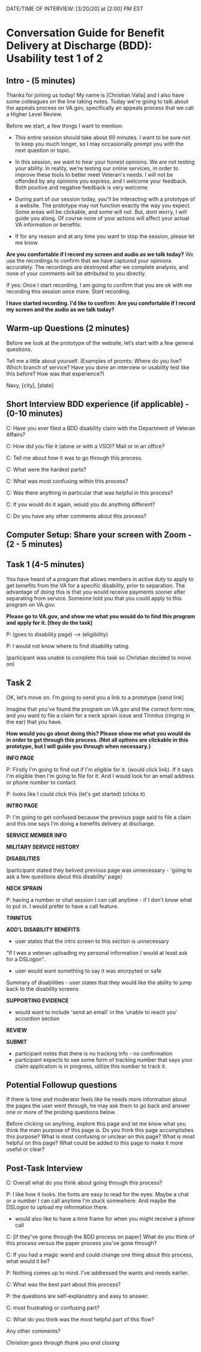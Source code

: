 DATE/TIME OF INTERVIEW: [3/20/20] at [2:00] PM EST

# Conversation Guide for Benefit Delivery at Discharge (BDD): Usability test 1 of 2

## Intro - (5 minutes)

Thanks for joining us today! My name is [Christian Valla] and I also have some colleagues on the line taking notes. Today we're going to talk about the appeals process on VA.gov, specifically an appeals process that we call a Higher Level Review.

Before we start, a few things I want to mention:

- This entire session should take about 60 minutes. I want to be sure not to keep you much longer, so I may occasionally prompt you with the next question or topic.

- In this session, we want to hear your honest opinions. We are not testing your ability. In reality, we're testing our online services, in order to improve these tools to better meet Veteran's needs. I will not be offended by any opinions you express, and I welcome your feedback. Both positive and negative feedback is very welcome.

- During part of our session today, you'll be interacting with a prototype of a website. The prototype may not function exactly the way you expect. Some areas will be clickable, and some will not. But, dont worry, I will guide you along. Of course none of your actions will affect your actual VA information or benefits.

- If for any reason and at any time you want to stop the session, please let me know.

**Are you comfortable if I record my screen and audio as we talk today?** We use the recordings to confirm that we have captured your opinions accurately. The recordings are destroyed after we complete analysis, and none of your comments will be attributed to you directly.

If yes: Once I start recording, I am going to confirm that you are ok with me recording this session once more.
Start recording.

**I have started recording. I'd like to confirm: Are you comfortable if I record my screen and the audio as we talk today?**

## Warm-up Questions (2 minutes)

Before we look at the prototype of the website, let’s start with a few general questions.

Tell me a little about yourself. (Examples of promts: Where do you live? Which branch of service? Have you done an interview or usability test like this before? How was that experience?)

Navy, [city], [state]

## Short Interview BDD experience (if applicable) - (0-10 minutes)

C: Have you ever filed a BDD disability claim with the Department of Veteran Affairs?


C: How did you file it (alone or with a VSO)? Mail or in an office?


C: Tell me about how it was to go through this process.


C: What were the hardest parts?


C: What was most confusing within this process?


C: Was there anything in particular that was helpful in this process?


C: If you would do it again, would you do anything different?


C: Do you have any other comments about this process?


## Computer Setup: Share your screen with Zoom - (2 - 5 minutes)


## Task 1 (4-5 minutes)

You have heard of a program that allows members in active duty to apply to get benefits from the VA for a specific disability, prior to separation. The advantage of doing this is that you would receive payments sooner after separating from service. Someone told you that you could apply to this program on VA.gov.

**Please go to VA.gov, and show me what you would do to find this program and apply for it. [they do the task]**

P: (goes to disability page) --> (eligibility)

P: I would not know where to find disability rating.

(participant was unable to complete this task so Christian decided to move on)


## Task 2

OK, let’s move on. I’m going to send you a link to a prototype [send link]

Imagine that you’ve found the program on VA.gov and the correct form now, and you want to file a claim for a neck sprain issue and Tinnitus (ringing in the ear) that you have.

**How would you go about doing this? Please show me what you would do in order to get through this process. (Not all options are clickable in this prototype, but I will guide you through when necessary.)**

**INFO PAGE**

P: Firstly I'm going to find out if I'm eligible for it. (would click link). If it says I'm eligible then I'm going to file for it. And I would look for an email address or phone number to contact.

P: looks like I could click this (let's get started) (clicks it)


**INTRO PAGE**

P: I'm going to get confused because the previous page said to file a claim and this one says I'm doing a benefits delivery at discharge.


**SERVICE MEMBER INFO**




**MILITARY SERVICE HISTORY**



**DISABILITIES**

(participant stated they belived previous page was unnecessary - 'going to ask a few questions about this disability' page)


**NECK SPRAIN**

P: having a number or chat session I can call anytime - if I don't know what to put in. I would prefer to have a call feature. 


**TINNITUS**



**ADD'L DISABILITY BENEFITS**

- user states that the intro screen to this section is unnecessary

"If I was a veteran uploading my personal information I would at least ask for a DSLogon".

- user would want something to say it was encrpyted or safe


Summary of disabilities - user states that they would like the ability to jump back to the disability screens


**SUPPORTING EVIDENCE**

- would want to include 'send an email' in the 'unable to reach you' accordion section

**REVIEW**



**SUBMIT**

- participant notes that there is no tracking info - no confirmation 
- participant expects to see some form of tracking number that says your claim application is in progress, utilize this number to track it.



## Potential Followup questions

If there is time and moderator feels like he needs more information about the pages the user went through, he may ask them to go back and answer one or more of the probing questions below.

Before clicking on anything, explore this page and let me know what you think the main purpose of this page is.
Do you think this page accomplishes this purpose?
What is most confusing or unclear on this page?
What is most helpful on this page?
What could be added to this page to make it more useful or clear?


## Post-Task Interview

C: Overall what do you think about going through this process?

P: I like how it looks. the fonts are easy to read for the eyes. Maybe a chat or a number I can call anytime I'm stuck somewhere. And maybe the DSLogon to upload my information there. 

- would also like to have a time frame for when you might receive a phone call


C: [if they've gone through the BDD process on paper] What do you think of this process versus the paper process you've gone through?



C: If you had a magic wand and could change one thing about this process, what would it be?

P: Nothing comes up to mind. I've addressed the wants and needs earlier. 



C: What was the best part about this process?

P: the questions are self-explanatory and easy to answer. 

C: most frustrating or confusing part?



C: What do you think was the most helpful part of this flow?



Any other comments?



*Christian goes through thank you and closing*
